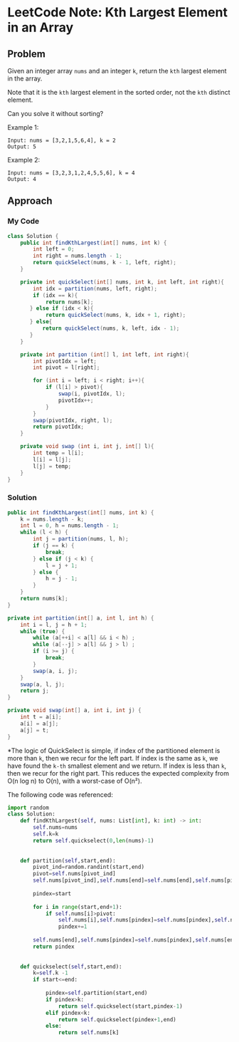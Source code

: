 # LeetCode Note: Kth Largest Element in an Array

## Problem 

Given an integer array `nums` and an integer `k`, return the `kth` largest element in the array.

Note that it is the `kth` largest element in the sorted order, not the `kth` distinct element.

Can you solve it without sorting?


Example 1:
```
Input: nums = [3,2,1,5,6,4], k = 2
Output: 5
```

Example 2:
```
Input: nums = [3,2,3,1,2,4,5,5,6], k = 4
Output: 4
```


## Approach

### My Code

```java
class Solution {
    public int findKthLargest(int[] nums, int k) {
        int left = 0;
        int right = nums.length - 1;
        return quickSelect(nums, k - 1, left, right);
    }

    private int quickSelect(int[] nums, int k, int left, int right){
        int idx = partition(nums, left, right);
        if (idx == k){
            return nums[k];
       } else if (idx < k){
            return quickSelect(nums, k, idx + 1, right);
       } else{
           return quickSelect(nums, k, left, idx - 1);
       }
    }

    private int partition (int[] l, int left, int right){
        int pivotIdx = left;
        int pivot = l[right];

        for (int i = left; i < right; i++){
            if (l[i] > pivot){
                swap(i, pivotIdx, l);
                pivotIdx++;
            }
        }
        swap(pivotIdx, right, l);
        return pivotIdx;
    }

    private void swap (int i, int j, int[] l){
        int temp = l[i];
        l[i] = l[j];
        l[j] = temp;
    }
}
```

### Solution

```java
public int findKthLargest(int[] nums, int k) {
    k = nums.length - k;
    int l = 0, h = nums.length - 1;
    while (l < h) {
        int j = partition(nums, l, h);
        if (j == k) {
            break;
        } else if (j < k) {
            l = j + 1;
        } else {
            h = j - 1;
        }
    }
    return nums[k];
}

private int partition(int[] a, int l, int h) {
    int i = l, j = h + 1;
    while (true) {
        while (a[++i] < a[l] && i < h) ;
        while (a[--j] > a[l] && j > l) ;
        if (i >= j) {
            break;
        }
        swap(a, i, j);
    }
    swap(a, l, j);
    return j;
}

private void swap(int[] a, int i, int j) {
    int t = a[i];
    a[i] = a[j];
    a[j] = t;
}
```

*The logic of QuickSelect is simple, if index of the partitioned element is more than `k`, then we recur for the left part. If index is the same as `k`, we have found the `k-th` smallest element and we return. If index is less than `k`, then we recur for the right part. This reduces the expected complexity from O(n log n) to O(n), with a worst-case of O(n²).


The following code was referenced:
``` python
import random
class Solution:
    def findKthLargest(self, nums: List[int], k: int) -> int:
        self.nums=nums
        self.k=k
        return self.quickselect(0,len(nums)-1)
        
        
    def partition(self,start,end):
        pivot_ind=random.randint(start,end)
        pivot=self.nums[pivot_ind]
        self.nums[pivot_ind],self.nums[end]=self.nums[end],self.nums[pivot_ind]
        
        pindex=start
        
        for i in range(start,end+1):
            if self.nums[i]>pivot:
                self.nums[i],self.nums[pindex]=self.nums[pindex],self.nums[i]
                pindex+=1
                
        self.nums[end],self.nums[pindex]=self.nums[pindex],self.nums[end]
        return pindex
        
        
    def quickselect(self,start,end):
        k=self.k -1
        if start<=end:
            
            pindex=self.partition(start,end)
            if pindex>k:
                return self.quickselect(start,pindex-1)
            elif pindex<k:
                return self.quickselect(pindex+1,end)
            else:
                return self.nums[k]
```